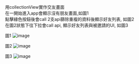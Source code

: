 用collectionView實作交友畫面  
在一開始進入app會顯示沒有朋友畫面,如圖1  
點擊綠色按鈕後會call 2支api篩除重複的資料後顯示好友列表, 如圖2  
在圖2狀態下往下拉會call api, 顯示好友列表與被邀請的UI, 如圖3  

圖1
![image](https://github.com/user-attachments/assets/6eb85b1b-ebb1-4d5c-b8ad-5e48035ca065)

圖2
![image](https://github.com/user-attachments/assets/006a0e59-8e02-457d-ba6c-f63f196e743e)

圖3
![image](https://github.com/user-attachments/assets/630ba9cd-5a8c-4486-b388-bb195464ce18)
